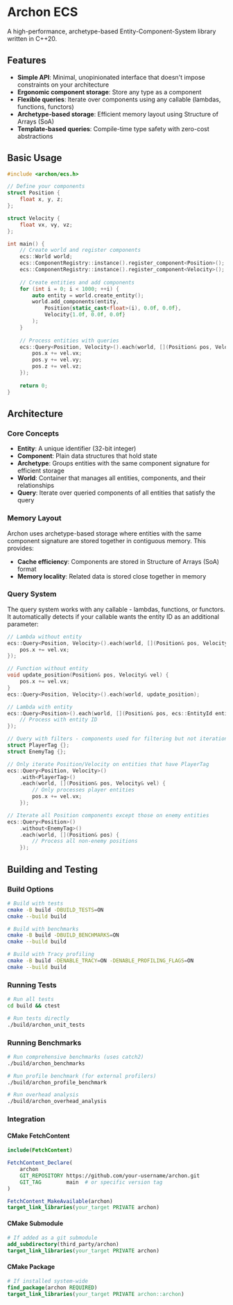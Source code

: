 # Archon ECS

A high-performance, archetype-based Entity-Component-System library written in C++20.

## Features

- **Simple API**: Minimal, unopinionated interface that doesn't impose constraints on your architecture
- **Ergonomic component storage**: Store any type as a component
- **Flexible queries**: Iterate over components using any callable (lambdas, functions, functors)
- **Archetype-based storage**: Efficient memory layout using Structure of Arrays (SoA)
- **Template-based queries**: Compile-time type safety with zero-cost abstractions

## Basic Usage

```cpp
#include <archon/ecs.h>

// Define your components
struct Position {
    float x, y, z;
};

struct Velocity {
    float vx, vy, vz;
};

int main() {
    // Create world and register components
    ecs::World world;
    ecs::ComponentRegistry::instance().register_component<Position>();
    ecs::ComponentRegistry::instance().register_component<Velocity>();
    
    // Create entities and add components
    for (int i = 0; i < 1000; ++i) {
        auto entity = world.create_entity();
        world.add_components(entity, 
            Position{static_cast<float>(i), 0.0f, 0.0f},
            Velocity{1.0f, 0.0f, 0.0f}
        );
    }
    
    // Process entities with queries
    ecs::Query<Position, Velocity>().each(world, [](Position& pos, Velocity& vel) {
        pos.x += vel.vx;
        pos.y += vel.vy;
        pos.z += vel.vz;
    });
    
    return 0;
}
```

## Architecture

### Core Concepts

- **Entity**: A unique identifier (32-bit integer)
- **Component**: Plain data structures that hold state
- **Archetype**: Groups entities with the same component signature for efficient storage
- **World**: Container that manages all entities, components, and their relationships
- **Query**: Iterate over queried components of all entities that satisfy the query

### Memory Layout

Archon uses archetype-based storage where entities with the same component signature are stored together in contiguous memory. This provides:

- **Cache efficiency**: Components are stored in Structure of Arrays (SoA) format
- **Memory locality**: Related data is stored close together in memory

### Query System

The query system works with any callable - lambdas, functions, or functors. It automatically detects if your callable wants the entity ID as an additional parameter:

```cpp
// Lambda without entity
ecs::Query<Position, Velocity>().each(world, [](Position& pos, Velocity& vel) {
    pos.x += vel.vx;
});

// Function without entity
void update_position(Position& pos, Velocity& vel) {
    pos.x += vel.vx;
}
ecs::Query<Position, Velocity>().each(world, update_position);

// Lambda with entity
ecs::Query<Position>().each(world, [](Position& pos, ecs::EntityId entity) {
    // Process with entity ID
});

// Query with filters - components used for filtering but not iteration
struct PlayerTag {};
struct EnemyTag {};

// Only iterate Position/Velocity on entities that have PlayerTag
ecs::Query<Position, Velocity>()
    .with<PlayerTag>()
    .each(world, [](Position& pos, Velocity& vel) {
        // Only processes player entities
        pos.x += vel.vx;
    });

// Iterate all Position components except those on enemy entities
ecs::Query<Position>()
    .without<EnemyTag>()
    .each(world, [](Position& pos) {
        // Process all non-enemy positions
    });
```

## Building and Testing

### Build Options

```bash
# Build with tests
cmake -B build -DBUILD_TESTS=ON
cmake --build build

# Build with benchmarks
cmake -B build -DBUILD_BENCHMARKS=ON
cmake --build build

# Build with Tracy profiling
cmake -B build -DENABLE_TRACY=ON -DENABLE_PROFILING_FLAGS=ON
cmake --build build
```

### Running Tests

```bash
# Run all tests
cd build && ctest

# Run tests directly
./build/archon_unit_tests
```

### Running Benchmarks

```bash
# Run comprehensive benchmarks (uses catch2)
./build/archon_benchmarks

# Run profile benchmark (for external profilers)
./build/archon_profile_benchmark

# Run overhead analysis
./build/archon_overhead_analysis
```

### Integration

#### CMake FetchContent

```cmake
include(FetchContent)

FetchContent_Declare(
    archon
    GIT_REPOSITORY https://github.com/your-username/archon.git
    GIT_TAG        main  # or specific version tag
)

FetchContent_MakeAvailable(archon)
target_link_libraries(your_target PRIVATE archon)
```

#### CMake Submodule

```cmake
# If added as a git submodule
add_subdirectory(third_party/archon)
target_link_libraries(your_target PRIVATE archon)
```

#### CMake Package

```cmake
# If installed system-wide
find_package(archon REQUIRED)
target_link_libraries(your_target PRIVATE archon::archon)
```
